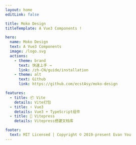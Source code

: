 ```yaml
---
layout: home
editLink: false

title: Moko Design
titleTemplate: A Vue3 Components !

hero:
  name: Moko Design
  text: A Vue3 Components
  image: /logo.svg
  actions:
    - theme: brand
      text: 快速上手 →
      link: /zh-CN/guide/installation
    - theme: alt
      text: Github
      link: https://github.com/ecstAsy/moko-design

features:
  - title: 📦 Vite
    details: Vite打包
  - title: ⚡️ Vue3
    details: Vue3 + TypeScript组件
  - title: 📃 Vitepress
    details: Vitepress搭建文档库

footer:
  text: MIT Licensed | Copyright © 2019-present Evan You
---
```

